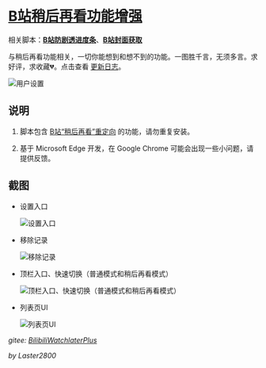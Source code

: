 # [B站稍后再看功能增强](https://greasyfork.org/zh-CN/scripts/395456)

相关脚本：**[B站防剧透进度条](https://greasyfork.org/zh-CN/scripts/411092)**、**[B站封面获取](https://greasyfork.org/zh-CN/scripts/395575)**

与稍后再看功能相关，一切你能想到和想不到的功能。一图胜千言，无须多言。求好评，求收藏💔。点击查看 [更新日志](https://gitee.com/liangjiancang/userscript/blob/master/BilibiliWatchlaterPlus/changelog.md)。

![用户设置](https://gitee.com/liangjiancang/userscript/raw/master/BilibiliWatchlaterPlus/screenshot/用户设置.png)

## 说明

1. 脚本包含 [B站“稍后再看”重定向](https://greasyfork.org/zh-CN/scripts/383441) 的功能，请勿重复安装。

2. 基于 Microsoft Edge 开发，在 Google Chrome 可能会出现一些小问题，请提供反馈。

## 截图

* 设置入口

    ![设置入口](https://gitee.com/liangjiancang/userscript/raw/master/BilibiliWatchlaterPlus/screenshot/设置入口.png)

* 移除记录

    ![移除记录](https://gitee.com/liangjiancang/userscript/raw/master/BilibiliWatchlaterPlus/screenshot/移除记录.png)

* 顶栏入口、快速切换（普通模式和稍后再看模式）

    ![顶栏入口、快速切换（普通模式和稍后再看模式）](https://gitee.com/liangjiancang/userscript/raw/master/BilibiliWatchlaterPlus/screenshot/顶栏入口、快速切换（普通模式和稍后再看模式）.png)

* 列表页UI

    ![列表页UI](https://gitee.com/liangjiancang/userscript/raw/master/BilibiliWatchlaterPlus/screenshot/列表页UI.png)

*gitee: [BilibiliWatchlaterPlus](https://gitee.com/liangjiancang/userscript/tree/master/BilibiliWatchlaterPlus)*

*by Laster2800*
